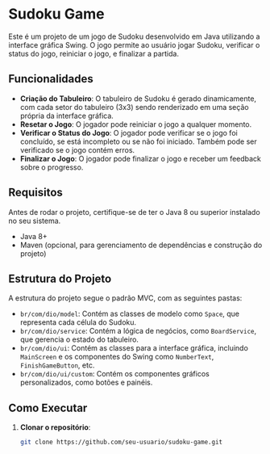 # Sudoku Game

Este é um projeto de um jogo de Sudoku desenvolvido em Java utilizando a interface gráfica Swing. O jogo permite ao usuário jogar Sudoku, verificar o status do jogo, reiniciar o jogo, e finalizar a partida.

## Funcionalidades

- **Criação do Tabuleiro**: O tabuleiro de Sudoku é gerado dinamicamente, com cada setor do tabuleiro (3x3) sendo renderizado em uma seção própria da interface gráfica.
- **Resetar o Jogo**: O jogador pode reiniciar o jogo a qualquer momento.
- **Verificar o Status do Jogo**: O jogador pode verificar se o jogo foi concluído, se está incompleto ou se não foi iniciado. Também pode ser verificado se o jogo contém erros.
- **Finalizar o Jogo**: O jogador pode finalizar o jogo e receber um feedback sobre o progresso.

## Requisitos

Antes de rodar o projeto, certifique-se de ter o Java 8 ou superior instalado no seu sistema.

- Java 8+
- Maven (opcional, para gerenciamento de dependências e construção do projeto)

## Estrutura do Projeto

A estrutura do projeto segue o padrão MVC, com as seguintes pastas:

- `br/com/dio/model`: Contém as classes de modelo como `Space`, que representa cada célula do Sudoku.
- `br/com/dio/service`: Contém a lógica de negócios, como `BoardService`, que gerencia o estado do tabuleiro.
- `br/com/dio/ui`: Contém as classes para a interface gráfica, incluindo `MainScreen` e os componentes do Swing como `NumberText`, `FinishGameButton`, etc.
- `br/com/dio/ui/custom`: Contém os componentes gráficos personalizados, como botões e painéis.

## Como Executar

1. **Clonar o repositório**:

   ```bash
   git clone https://github.com/seu-usuario/sudoku-game.git
